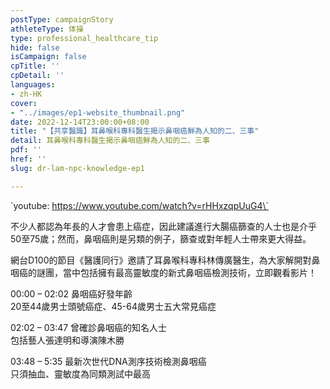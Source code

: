 ```yaml
---
postType: campaignStory
athleteType: 体操
type: professional_healthcare_tip
hide: false
isCampaign: false
cpTitle: ''
cpDetail: ''
languages:
- zh-HK
cover:
- "../images/ep1-website_thumbnail.png"
date: 2022-12-14T23:00:00+08:00
title: "【共享醫識】耳鼻喉科專科醫生揭示鼻咽癌鮮為人知的二、三事"
detail: 耳鼻喉科專科醫生揭示鼻咽癌鮮為人知的二、三事
pdf: ''
href: ''
slug: dr-lam-npc-knowledge-ep1

---
```

\`youtube: https://www.youtube.com/watch?v=rHHxzqpUuG4\`

不少人都認為年長的人才會患上癌症，因此建議進行大腸癌篩查的人士也是介乎50至75歲；然而，鼻咽癌則是另類的例子，篩查或對年輕人士帶來更大得益。

網台D100的節目《醫護同行》邀請了耳鼻喉科專科林傳廣醫生，為大家解開對鼻咽癌的謎團，當中包括擁有最高靈敏度的新式鼻咽癌檢測技術，立即觀看影片！

00:00 – 02:02 鼻咽癌好發年齡  
20至44歲男士頭號癌症、45-64歲男士五大常見癌症

02:02 – 03:47 曾確診鼻咽癌的知名人士  
包括藝人張達明和導演陳木勝

03:48 – 5:35 最新次世代DNA測序技術檢測鼻咽癌  
只須抽血、靈敏度為同類測試中最高